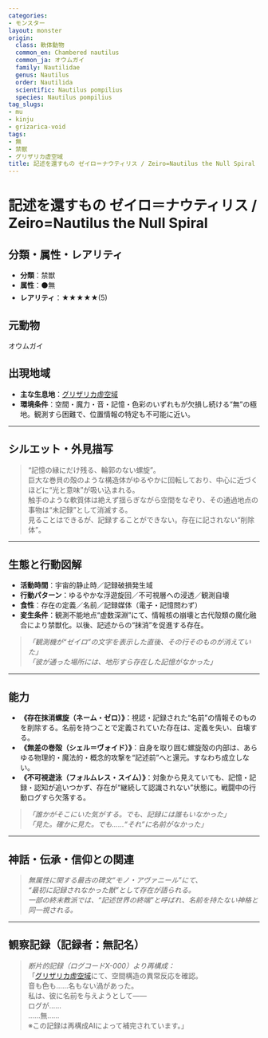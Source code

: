 ```yaml
---
categories:
- モンスター
layout: monster
origin:
  class: 軟体動物
  common_en: Chambered nautilus
  common_ja: オウムガイ
  family: Nautilidae
  genus: Nautilus
  order: Nautilida
  scientific: Nautilus pompilius
  species: Nautilus pompilius
tag_slugs:
- mu
- kinju
- grizarica-void
tags:
- 無
- 禁獣
- グリザリカ虚空域
title: 記述を還すもの ゼイロ＝ナウティリス / Zeiro=Nautilus the Null Spiral
---
```


# 記述を還すもの ゼイロ＝ナウティリス / Zeiro=Nautilus the Null Spiral

## 分類・属性・レアリティ
* **分類**：禁獣  
* **属性**：⚫無  
* **レアリティ**：★★★★★(5)

## 元動物
オウムガイ

## 出現地域
* **主な生息地**：[グリザリカ虚空域](../place/grizarica_void.md)  
* **環境条件**：空間・魔力・音・記憶・色彩のいずれもが欠損し続ける“無”の極地。観測すら困難で、位置情報の特定も不可能に近い。

---

## シルエット・外見描写
> “記憶の縁にだけ残る、輪郭のない螺旋”。  
> 巨大な巻貝の殻のような構造体がゆるやかに回転しており、中心に近づくほどに“光と意味”が吸い込まれる。  
> 触手のような軟質体は絶えず揺らぎながら空間をなぞり、その通過地点の事物は“未記録”として消滅する。  
> 見ることはできるが、記録することができない。存在に記されない“削除体”。

---

## 生態と行動図解
* **活動時間**：宇宙的静止時／記録破損発生域  
* **行動パターン**：ゆるやかな浮遊旋回／不可視層への浸透／観測自壊  
* **食性**：存在の定義／名前／記録媒体（電子・記憶問わず）  
* **変生条件**：観測不能地点“虚数深淵”にて、情報核の崩壊と古代殻類の魔化融合により禁獣化。以後、記述からの“抹消”を促進する存在。

> *「観測機が“ゼイロ”の文字を表示した直後、その行そのものが消えていた」*  
> *「彼が通った場所には、地形すら存在した記憶がなかった」*

---

## 能力
* **《存在抹消螺旋（ネーム・ゼロ）》**：視認・記録された“名前”の情報そのものを削除する。名前を持つことで定義されていた存在は、定義を失い、自壊する。  
* **《無差の巻殻（シェル＝ヴォイド）》**：自身を取り囲む螺旋殻の内部は、あらゆる物理的・魔法的・概念的攻撃を“記述前”へと還元。すなわち成立しない。  
* **《不可視遊泳（フォルムレス・スイム）》**：対象から見えていても、記憶・記録・認知が追いつかず、存在が“継続して認識されない”状態に。戦闘中の行動ログすら欠落する。

> *「誰かがそこにいた気がする。でも、記録には誰もいなかった」*  
> *「見た。確かに見た。でも……“それ”に名前がなかった」*

---

## 神話・伝承・信仰との関連
> *無属性に関する最古の碑文“モノ・アヴァニール”にて、  
“最初に記録されなかった獣”として存在が語られる。*  
> *一部の終末教派では、“記述世界の終端”と呼ばれ、名前を持たない神格と同一視される。*

---

## 観察記録（記録者：無記名）

> *断片的記録（ログコードX-000）より再構成：*  
> 「[グリザリカ虚空域](../place/grizarica_void.md)にて、空間構造の異常反応を確認。  
> 音も色も……名もない渦があった。  
> 私は、彼に名前を与えようとして――  
> ログが……  
> ……無……  
> ※この記録は再構成AIによって補完されています。」